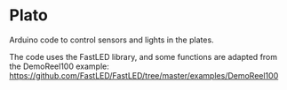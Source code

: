 # Plato
Arduino code to control sensors and lights in the plates.


The code uses the FastLED library, and some functions are adapted from the DemoReel100 example: https://github.com/FastLED/FastLED/tree/master/examples/DemoReel100
